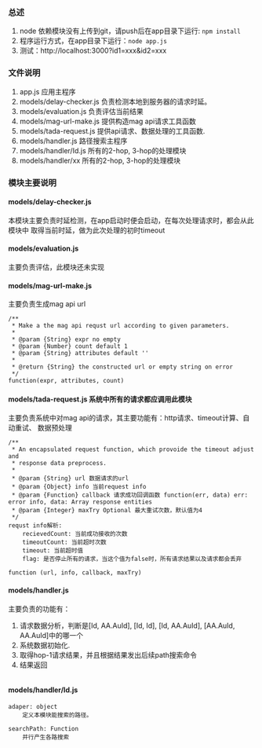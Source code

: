 ### 总述
1. node 依赖模块没有上传到git，请push后在app目录下运行: `npm install`
2. 程序运行方式，在app目录下运行：`node app.js`
3. 测试：http://localhost:3000?id1=xxx&id2=xxx

### 文件说明
1. app.js 应用主程序
2. models/delay-checker.js 负责检测本地到服务器的请求时延。
3. models/evaluation.js 负责评估当前结果
4. models/mag-url-make.js 提供构造mag api请求工具函数
5. models/tada-request.js 提供api请求、数据处理的工具函数.
6. models/handler.js 路径搜索主程序
7. models/handler/Id.js 所有的2-hop, 3-hop的处理模块
8. models/handler/xx 所有的2-hop, 3-hop的处理模块

### 模块主要说明

#### models/delay-checker.js
本模块主要负责时延检测，在app启动时便会启动，在每次处理请求时，都会从此模块中
取得当前时延，做为此次处理的初时timeout

#### models/evaluation.js
主要负责评估，此模块还未实现

#### models/mag-url-make.js
主要负责生成mag api url
```
/**
 * Make a the mag api requst url according to given parameters.
 *
 * @param {String} expr no empty
 * @param {Number} count default 1
 * @param {String} attributes default ''
 *
 * @return {String} the constructed url or empty string on error
 */
function(expr, attributes, count)
```

#### models/tada-request.js 系统中所有的请求都应调用此模块
主要负责系统中对mag api的请求，其主要功能有：http请求、timeout计算、自动重试、
数据预处理
```
/**
 * An encapsulated request function, which provoide the timeout adjust and 
 * response data preprocess.
 *
 * @param {String} url 数据请求的url
 * @param {Object} info 当前request info 
 * @param {Function} callback 请求成功回调函数 function(err, data) err: error info, data: Array response entities 
 * @param {Integer} maxTry Optional 最大重试次数，默认值为4
 */
requst info解析: 
    recievedCount: 当前成功接收的次数
    timeoutCount: 当前超时次数
    timeout: 当前超时值
    flag: 是否停止所有的请求，当这个值为false时，所有请求结果以及请求都会丢弃

function (url, info, callback, maxTry)
```

#### models/handler.js
主要负责的功能有：
1. 请求数据分析，判断是[Id, AA.AuId], [Id, Id], [Id, AA.AuId], [AA.AuId, AA.AuId]中的哪一个
2. 系统数据初始化.
3. 取得hop-1请求结果，并且根据结果发出后续path搜索命令
4. 结果返回

```

```

#### models/handler/Id.js
```
adaper: object
    定义本模块能搜索的路径。

searchPath: Function
    并行产生各路搜索
```
